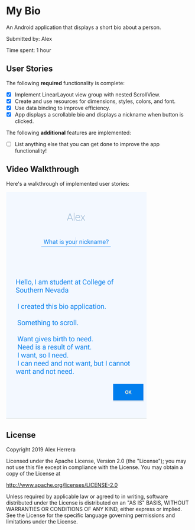 # My Bio

An Android application that displays a short bio about a person.

Submitted by: Alex

Time spent: 1 hour

## User Stories

The following **required** functionality is complete:

* [x] Implement LinearLayout view group with nested ScrollView.
* [x] Create and use resources for dimensions, styles, colors, and font.
* [x] Use data binding to improve efficiency.
* [x] App displays a scrollable bio and displays a nickname when button is clicked.

The following **additional** features are implemented:

* [ ] List anything else that you can get done to improve the app functionality!

## Video Walkthrough 

Here's a walkthrough of implemented user stories:

<img src='My Bio.gif' title='My Bio' alt='My Bio' />


## License

Copyright 2019 Alex Herrera

Licensed under the Apache License, Version 2.0 (the "License");
you may not use this file except in compliance with the License.
You may obtain a copy of the License at

http://www.apache.org/licenses/LICENSE-2.0

Unless required by applicable law or agreed to in writing, software
distributed under the License is distributed on an "AS IS" BASIS,
WITHOUT WARRANTIES OR CONDITIONS OF ANY KIND, either express or implied.
See the License for the specific language governing permissions and
limitations under the License.
